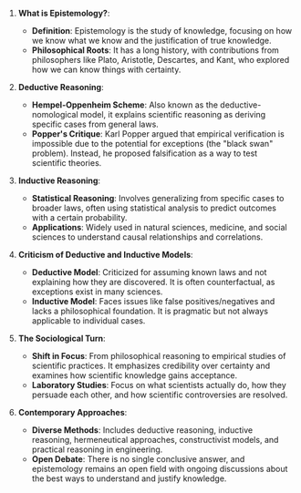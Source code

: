1. **What is Epistemology?**:
    - **Definition**: Epistemology is the study of knowledge, focusing on how we know what we know and the justification of true knowledge.
    - **Philosophical Roots**: It has a long history, with contributions from philosophers like Plato, Aristotle, Descartes, and Kant, who explored how we can know things with certainty.
2. **Deductive Reasoning**:
    - **Hempel-Oppenheim Scheme**: Also known as the deductive-nomological model, it explains scientific reasoning as deriving specific cases from general laws.
    - **Popper's Critique**: Karl Popper argued that empirical verification is impossible due to the potential for exceptions (the "black swan" problem). Instead, he proposed falsification as a way to test scientific theories.
3. **Inductive Reasoning**:
    - **Statistical Reasoning**: Involves generalizing from specific cases to broader laws, often using statistical analysis to predict outcomes with a certain probability.
    - **Applications**: Widely used in natural sciences, medicine, and social sciences to understand causal relationships and correlations.
4. **Criticism of Deductive and Inductive Models**:
    - **Deductive Model**: Criticized for assuming known laws and not explaining how they are discovered. It is often counterfactual, as exceptions exist in many sciences.
    - **Inductive Model**: Faces issues like false positives/negatives and lacks a philosophical foundation. It is pragmatic but not always applicable to individual cases.
5. **The Sociological Turn**:
    - **Shift in Focus**: From philosophical reasoning to empirical studies of scientific practices. It emphasizes credibility over certainty and examines how scientific knowledge gains acceptance.
    - **Laboratory Studies**: Focus on what scientists actually do, how they persuade each other, and how scientific controversies are resolved.
6. **Contemporary Approaches**:
    
    - **Diverse Methods**: Includes deductive reasoning, inductive reasoning, hermeneutical approaches, constructivist models, and practical reasoning in engineering.
    - **Open Debate**: There is no single conclusive answer, and epistemology remains an open field with ongoing discussions about the best ways to understand and justify knowledge.